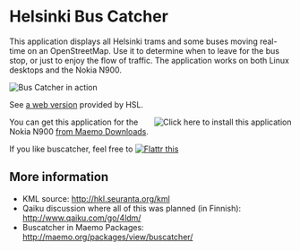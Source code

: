 Helsinki Bus Catcher
====================

This application displays all Helsinki trams and some buses moving real-time on an OpenStreetMap. Use it to determine when to leave for the bus stop, or just to enjoy the flow of traffic. The application works on both Linux desktops and the Nokia N900.

![Bus Catcher in action](http://farm5.static.flickr.com/4126/4945949792_1793b9085f_m.jpg)

See [a web version](http://transport.wspgroup.fi/hklkartta/default.aspx) provided by HSL.

<a href="/downloads/product/raw/Maemo5/buscatcher/?get_installfile"><img src="http://static.maemo.org/style_maemo2009/img/icons/application_install.png" alt="Click here to install this application" title="Click here to install this application" style="float: right;" /></a>
You can get this application for the Nokia N900 [from Maemo Downloads](http://maemo.org/downloads/product/Maemo5/buscatcher/).

If you like buscatcher, feel free to <a href="http://flattr.com/thing/67008/buscatcher-Never-miss-another-tram"><img src="http://api.flattr.com/button/button-compact-static-100x17.png" alt="Flattr this" /></a>

## More information

* KML source: <http://hkl.seuranta.org/kml>
* Qaiku discussion where all of this was planned (in Finnish): <http://www.qaiku.com/go/4ldm/>
* Buscatcher in Maemo Packages: <http://maemo.org/packages/view/buscatcher/>
